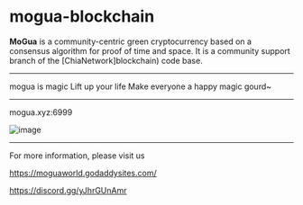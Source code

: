 # mogua-blockchain

**MoGua** is a community-centric green cryptocurrency based on a consensus algorithm for proof of time and space. It is a community support branch of the [ChiaNetwork]blockchain) code base.

***************
mogua is magic  Lift up your life  Make everyone a happy magic gourd~

***************



mogua.xyz:6999

![image](https://user-images.githubusercontent.com/88072769/135317894-a4971ebf-50a4-4718-a567-b1ac63aa5437.png)

***************

For more information, please visit us

https://moguaworld.godaddysites.com/

https://discord.gg/yJhrGUnAmr



